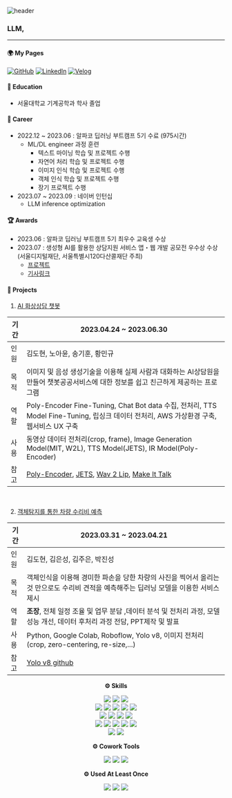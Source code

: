 ![header](https://capsule-render.vercel.app/api?type=waving&color=auto&height=240&section=header&text=김도현's%20GitHub&fontSize=60&animation=fadeIn&fontAlignY=38&desc=%20Welcome!%20&descAlignY=51&descAlign=62)
<br>

### LLM, 

---


#### 🌍 My Pages

[![GitHub](https://img.shields.io/badge/GitHub-181717.svg?&style=for-the-badge&logo=GitHub&logoColor=white)]() [![LinkedIn](https://img.shields.io/badge/LinkedIn-0A66C2.svg?&style=for-the-badge&logo=LinkedIn&logoColor=white)](https://www.linkedin.com/in/도현-김-90b752285/) [![Velog](https://img.shields.io/badge/Velog-20C997.svg?&style=for-the-badge&logo=Velog&logoColor=white)](https://velog.io/@doh0106) 


#### 🏫 Education
* 서울대학교 기계공학과 학사 졸업

#### 💼 Career
* 2022.12 ~ 2023.06 : 알파코 딥러닝 부트캠프 5기 수료 (975시간)
    - ML/DL engineer 과정 훈련
        - 텍스트 마이닝 학습 및 프로젝트 수행
        - 자연어 처리 학습 및 프로젝트 수행
        - 이미지 인식 학습 및 프로젝트 수행
        - 객체 인식 학습 및 프로젝트 수행
        - 장기 프로젝트 수행
* 2023.07 ~ 2023.09 :  네이버 인턴십 
    - LLM inference optimization

#### 🏆 Awards
- 2023.06 : 알파코 딥러닝 부트캠프 5기 최우수 교육생 수상
- 2023.07 : 생성형 AI를 활용한 상담지원 서비스 앱・웹 개발 공모전 우수상 수상 (서울디지털재단, 서울특별시120다산콜재단 주최)
    - [프로젝트](https://github.com/suted2/AI_video_chatbot)
    - [기사링크](https://news.mt.co.kr/mtview.php?no=2023071312501551084)


#### 📑 Projects


1. [AI 화상상담 챗봇](https://github.com/suted2/AI_video_chatbot)

기간 | 2023.04.24 ~ 2023.06.30
---|---------
인원 | 김도현, 노아윤, 송기훈, 황민규 
목적 | 이미지 및 음성 생성기술을 이용해 실제 사람과 대화하는 AI상담원을 만들어 챗봇공공서비스에 대한 정보를 쉽고 친근하게 제공하는 프로그램 
역할 | Poly-Encoder Fine-Tuning, Chat Bot data 수집, 전처리, TTS Model Fine-Tuning, 립싱크 데이터 전처리, AWS 가상환경 구축, 웹서비스 UX 구축
사용 | 동영상 데이터 전처리(crop, frame), Image Generation Model(MIT, W2L), TTS Model(JETS), IR Model(Poly-Encoder)
참고 | [Poly-Encoder](https://github.com/chijames/Poly-Encoder), [JETS](https://github.com/imdanboy/jets), [Wav 2 Lip](https://github.com/Rudrabha/Wav2Lip), [Make It Talk](https://github.com/yzhou359/MakeItTalk)

<br>

2. [객체탐지를 통한 차량 수리비 예측](https://github.com/doh0106/car-repair)

기간 | 2023.03.31 ~ 2023.04.21
------------|---------
인원 | 김도현, 김은성, 김주은, 박진성 
목적 | 객체인식을 이용해 경미한 파손을 당한 차량의 사진을 찍어서 올리는 것 만으로도 수리비 견적을 예측해주는 딥러닝 모델을 이용한 서비스 제시
역할 | **조장**, 전체 일정 조율 및 업무 분담 ,데이터 분석 및 전처리 과정, 모델 성능 개선, 데이터 후처리 과정 전담, PPT제작 및 발표
사용 | Python, Google Colab, Roboflow, Yolo v8, 이미지 전처리(crop, zero-centering, re-size,...)
참고 |  [Yolo v8 github](https://github.com/ultralytics/ultralytics)


<p align="center">
<Strong>⚙️ Skills</Strong><br>
<p>
<p align="center" display="inline-block">
<img src="https://img.shields.io/badge/Python-3776AB?style=flat-square&logo=Python&logoColor=white"/>

<img src="https://img.shields.io/badge/PyTorch-EE4C2C?style=flat-square&logo=PyTorch&logoColor=white"/>
<img src="https://img.shields.io/badge/TensorFlow-FF6F00?style=flat-square&logo=TensorFlow&logoColor=white"/>
<br>
<img src="https://img.shields.io/badge/Pandas-150458?style=flat-square&logo=Pandas&logoColor=white"/>

<img src="https://img.shields.io/badge/Numpy-013243?style=flat-square&logo=Numpy&logoColor=white"/>

<img src="https://img.shields.io/badge/scikitlearn-F7931E?style=flat-square&logo=scikit-learn&logoColor=white"/>

<img src="https://img.shields.io/badge/OpenCV-5C3EE8?style=flat-square&logo=OpenCV&logoColor=white"/>

<img src="https://img.shields.io/badge/Selenium-43B02A?style=flat-square&logo=Selenium&logoColor=white"/>

<br>
<img src="https://img.shields.io/badge/Ubuntu-E95420?style=flat-square&logo=Ubuntu&logoColor=white"/>

<img src="https://img.shields.io/badge/Linux-FCC624?style=flat-square&logo=linux&logoColor=black"/>

<img src="https://img.shields.io/badge/Amazon AWS-232F3E?style=flat-square&logo=amazonaws&logoColor=white"/>

<img src="https://img.shields.io/badge/Google Colab-F9AB00?style=flat-square&logo=Google Colab&logoColor=white"/>
<br>
<img src="https://img.shields.io/badge/FastAPI-009688?style=flat-square&logo=FastAPI&logoColor=white"/>

<img src="https://img.shields.io/badge/Flask-000000?style=flat-square&logo=flask&logoColor=white"/>

<img src="https://img.shields.io/badge/Anaconda-44A833?style=flat-square&logo=Anaconda&logoColor=white"/>

<img src="https://img.shields.io/badge/Git-F05032?style=flat-square&logo=git&logoColor=white"/>

<img src="https://img.shields.io/badge/MySQL-4479A1?style=flat-square&logo=MySQL&logoColor=white"/>
<br>
<img src="https://img.shields.io/badge/Docker-2496ED?style=flat-square&logo=Docker&logoColor=white"/>

<img src="https://img.shields.io/badge/Kubernetes-326CE5?style=flat-square&logo=Kubernetes&logoColor=white"/>
<p>


<p align="center">
<Strong>⚙️ Cowork Tools </Strong>
<p>

<p align="center" display="inline-block">
<img src="https://img.shields.io/badge/GitHub-181717?style=flat-square&logo=GitHub&logoColor=white"/>
<img src="https://img.shields.io/badge/Notion-000000?style=flat-square&logo=Notion&logoColor=white"/>
<img src="https://img.shields.io/badge/Slack-4A154B?style=flat-square&logo=Slack&logoColor=white"/>
<p>

<p align="center" display="inline-block">
<Strong>⚙️ Used At Least Once </Strong>
<p>
<p align="center" display="inline-block">
<img src="https://img.shields.io/badge/HTML5-E34F26?style=flat-square&logo=html5&logoColor=white"/>
<img src="https://img.shields.io/badge/CSS3-1572B6?style=flat-square&logo=css3&logoColor=white"/>
<img src="https://img.shields.io/badge/JavaScript-F7DF1E?style=flat-square&logo=javascript&logoColor=black"/>
<p>
